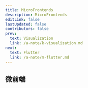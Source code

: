 ```yaml
---
title: MicroFrontends
description: MicroFrontends
editLink: false
lastUpdated: false
contributors: false
prev:
  text: Visualization
  link: /a-note/k-visualization.md
next:
  text: Flutter
  link: /a-note/m-flutter.md
---
```


## 微前端
